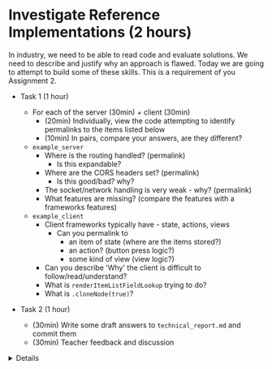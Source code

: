 Investigate Reference Implementations (2 hours)
=====================================

In industry, we need to be able to read code and evaluate solutions.
We need to describe and justify why an approach is flawed.
Today we are going to attempt to build some of these skills.
This is a requirement of you Assignment 2.

* Task 1 (1 hour)
    * For each of the server (30min) + client (30min)
        * (20min) Individually, view the code attempting to identify permalinks to the items listed below
        * (10min) In pairs, compare your answers, are they different?
    * `example_server`
        * Where is the routing handled? (permalink)
            * Is this expandable?
        * Where are the CORS headers set? (permalink)
            * Is this good/bad? why?
        * The socket/network handling is very weak - why? (permalink)
        * What features are missing? (compare the features with a frameworks features)
    * `example_client`
        * Client frameworks typically have - state, actions, views
            * Can you permalink to 
                * an item of state (where are the items stored?)
                * an action? (button press logic?) 
                * some kind of view (view logic?)
        * Can you describe 'Why' the client is difficult to follow/read/understand?
        * What is `renderItemListFieldLookup` trying to do?
        * What is `.cloneNode(true)`?

* Task 2 (1 hour)
    * (30min) Write some draft answers to `technical_report.md` and commit them
    * (30min) Teacher feedback and discussion

<details>

`http_server.py` is unneeded - this is reinventing the wheel
http://wsgi.tutorial.codepoint.net/environment-dictionary
</details>
